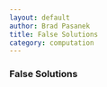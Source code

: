 ```yaml
---
layout: default
author: Brad Pasanek
title: False Solutions
category: computation
---
```

### False Solutions

